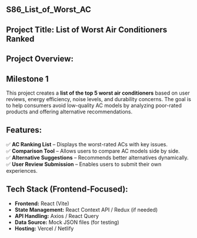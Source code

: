 ## S86_List_of_Worst_AC

## **Project Title:** **List of Worst Air Conditioners Ranked**  

## **Project Overview:**
## **Milestone 1**
This project creates a **list of the top 5 worst air conditioners** based on user reviews, energy efficiency, noise levels, and durability concerns. The goal is to help consumers avoid low-quality AC models by analyzing poor-rated products and offering alternative recommendations.

## **Features:**
✅ **AC Ranking List** – Displays the worst-rated ACs with key issues.  
✅ **Comparison Tool** – Allows users to compare AC models side by side.  
✅ **Alternative Suggestions** – Recommends better alternatives dynamically.  
✅ **User Review Submission** – Enables users to submit their own experiences.  

## **Tech Stack (Frontend-Focused):**  
- **Frontend:** React (Vite)   
- **State Management:** React Context API / Redux (if needed)  
- **API Handling:** Axios / React Query  
- **Data Source:** Mock JSON files (for testing)  
- **Hosting:** Vercel / Netlify  
